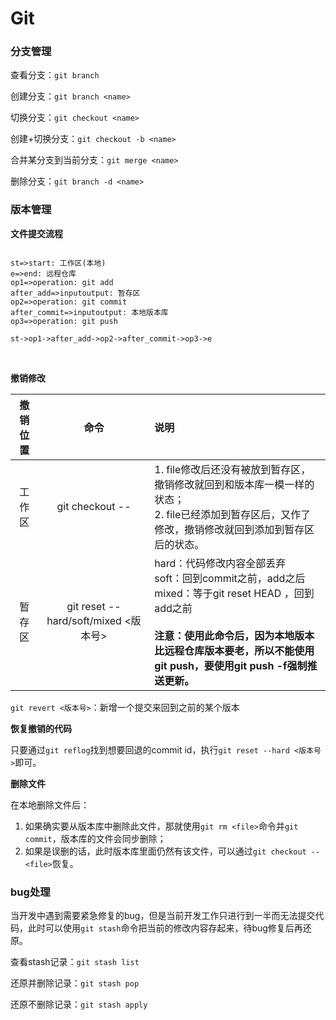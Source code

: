 # Git

### 分支管理

查看分支：`git branch`

创建分支：`git branch <name>`

切换分支：`git checkout <name>`

创建+切换分支：`git checkout -b <name>`

合并某分支到当前分支：`git merge <name>`

删除分支：`git branch -d <name>`

### 版本管理

**文件提交流程**

```flow

st=>start: 工作区(本地)
e=>end: 远程仓库
op1=>operation: git add
after_add=>inputoutput: 暂存区
op2=>operation: git commit
after_commit=>inputoutput: 本地版本库
op3=>operation: git push

st->op1->after_add->op2->after_commit->op3->e
```
<br/>

**撤销修改**

撤销位置|命令|说明
:------:|:--:|:--
工作区  |git checkout -- <file>|1. file修改后还没有被放到暂存区，撤销修改就回到和版本库一模一样的状态；<br/>2. file已经添加到暂存区后，又作了修改，撤销修改就回到添加到暂存区后的状态。
暂存区  |git reset --hard/soft/mixed <版本号>|hard：代码修改内容全部丢弃<br/>soft：回到commit之前，add之后<br/>mixed：等于git reset HEAD <file>，回到add之前<br/><br/>**注意：使用此命令后，因为本地版本比远程仓库版本要老，所以不能使用git push，要使用git push -f强制推送更新。**

`git revert <版本号>`：新增一个提交来回到之前的某个版本

**恢复撤销的代码**

只要通过`git reflog`找到想要回退的commit id，执行`git reset --hard <版本号>`即可。


**删除文件**

在本地删除文件后：
1. 如果确实要从版本库中删除此文件，那就使用`git rm <file>`命令并`git commit`，版本库的文件会同步删除；
2. 如果是误删的话，此时版本库里面仍然有该文件，可以通过`git checkout -- <file>`恢复。

### bug处理

当开发中遇到需要紧急修复的bug，但是当前开发工作只进行到一半而无法提交代码，此时可以使用`git stash`命令把当前的修改内容存起来，待bug修复后再还原。

查看stash记录：`git stash list`

还原并删除记录：`git stash pop`

还原不删除记录：`git stash apply`
